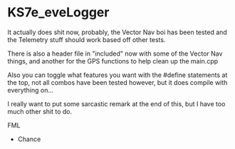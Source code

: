 # KS7e_eveLogger
It actually does shit now, probably, the Vector Nav boi has been tested and the Telemetry stuff should work based off other tests.

There is also a header file in "included" now with some of the Vector Nav things, and another for the GPS functions to help clean up the main.cpp

Also you can toggle what features you want with the #define statements at the top, not all combos have been tested however, but it does compile with everything on...

I really want to put some sarcastic remark at the end of this, but I have too much other shit to do. 

FML

- Chance
